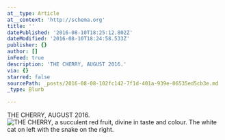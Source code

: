 ```yaml
---
at__type: Article
at__context: 'http://schema.org'
title: ''
datePublished: '2016-08-10T18:25:12.802Z'
dateModified: '2016-08-10T18:24:58.533Z'
publisher: {}
author: []
inFeed: true
description: 'THE CHERRY, AUGUST 2016.'
via: {}
starred: false
sourcePath: _posts/2016-08-08-102fc142-7f1d-401a-939e-06535ed5cb3e.md
_type: Blurb

---
```

THE CHERRY, AUGUST 2016\.
![THE CHERRY, a succulent red fruit, divine in taste and colour.  The white cat on left with the snake on the right. ](https://the-grid-user-content.s3-us-west-2.amazonaws.com/0e496ac1-ea88-43e9-af84-e06ff311e323.jpg)